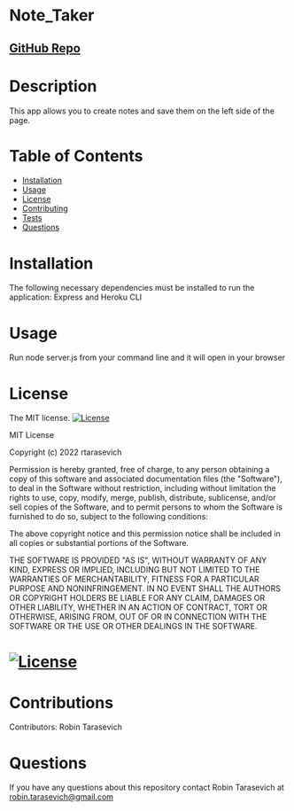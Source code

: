 # Note_Taker
  ## [GitHub Repo](https://github.com/rtarasevich/Note_Taker)
  
  # Description
  This app allows you to create notes and save them on the left side of the page.

  # Table of Contents
  * [Installation](#installation)
  * [Usage](#usage)
  * [License](#license)
  * [Contributing](#contributions)
  * [Tests](#tests)
  * [Questions](#questions)
  # Installation
  The following necessary dependencies must be installed to run the application: Express and Heroku CLI
  # Usage
  Run node server.js from your command line and it will open in your browser
  # License
  The MIT license.
    [![License](https://img.shields.io/badge/License-MIT-yellow.svg)](https://opensource.org/licenses/MIT)
    
   MIT License

Copyright (c) 2022 rtarasevich

Permission is hereby granted, free of charge, to any person obtaining a copy
of this software and associated documentation files (the "Software"), to deal
in the Software without restriction, including without limitation the rights
to use, copy, modify, merge, publish, distribute, sublicense, and/or sell
copies of the Software, and to permit persons to whom the Software is
furnished to do so, subject to the following conditions:

The above copyright notice and this permission notice shall be included in all
copies or substantial portions of the Software.

THE SOFTWARE IS PROVIDED "AS IS", WITHOUT WARRANTY OF ANY KIND, EXPRESS OR
IMPLIED, INCLUDING BUT NOT LIMITED TO THE WARRANTIES OF MERCHANTABILITY,
FITNESS FOR A PARTICULAR PURPOSE AND NONINFRINGEMENT. IN NO EVENT SHALL THE
AUTHORS OR COPYRIGHT HOLDERS BE LIABLE FOR ANY CLAIM, DAMAGES OR OTHER
LIABILITY, WHETHER IN AN ACTION OF CONTRACT, TORT OR OTHERWISE, ARISING FROM,
OUT OF OR IN CONNECTION WITH THE SOFTWARE OR THE USE OR OTHER DEALINGS IN THE
SOFTWARE.
  # [![License](https://img.shields.io/badge/License-MIT-yellow.svg)](https://opensource.org/licenses/MIT)
  # Contributions
  Contributors: Robin Tarasevich
  
  # Questions
  If you have any questions about this repository contact Robin Tarasevich at robin.tarasevich@gmail.com
